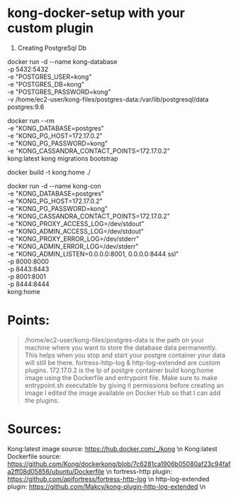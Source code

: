 # kong-docker-setup with your custom plugin

1.	Creating PostgreSql Db

docker run -d --name kong-database \
-p 5432:5432 \
-e "POSTGRES_USER=kong" \
-e "POSTGRES_DB=kong" \
-e "POSTGRES_PASSWORD=kong" \
-v /home/ec2-user/kong-files/postgres-data:/var/lib/postgresql/data \
postgres:9.6

docker run --rm \
     -e "KONG_DATABASE=postgres" \
     -e "KONG_PG_HOST=172.17.0.2" \
     -e "KONG_PG_PASSWORD=kong" \
     -e "KONG_CASSANDRA_CONTACT_POINTS=172.17.0.2" \
     kong:latest kong migrations bootstrap

docker build -t kong:home ./

docker run -d --name kong-con \
     -e "KONG_DATABASE=postgres" \
     -e "KONG_PG_HOST=172.17.0.2" \
     -e "KONG_PG_PASSWORD=kong" \
     -e "KONG_CASSANDRA_CONTACT_POINTS=172.17.0.2" \
     -e "KONG_PROXY_ACCESS_LOG=/dev/stdout" \
     -e "KONG_ADMIN_ACCESS_LOG=/dev/stdout" \
     -e "KONG_PROXY_ERROR_LOG=/dev/stderr" \
     -e "KONG_ADMIN_ERROR_LOG=/dev/stderr" \
     -e "KONG_ADMIN_LISTEN=0.0.0.0:8001, 0.0.0.0:8444 ssl" \
     -p 8000:8000 \
     -p 8443:8443 \
     -p 8001:8001 \
     -p 8444:8444 \
     kong:home

# Points:
> /home/ec2-user/kong-files/postgres-data is the path on your machine where you want to store the database data permanently.
  This helps when you stop and start your postgre container your data will still be there.
> fortress-http-log & http-log-extended are custom plugins.
> 172.17.0.2 is the Ip of postgre container
> build kong:home image using the Dockerfile and entrypoint file. 
> Make sure to make entrypoint.sh executable by giving it permissions before creating an image
> I edited the image available on Docker Hub so that I can add the plugins.
  
# Sources: 
Kong:latest image source: https://hub.docker.com/_/kong   \n
Kong:latest Dockerfile source:  https://github.com/Kong/dockerkong/blob/7c6281ca1906b05080af23c94fafa2ff08d05856/ubuntu/Dockerfile \n
fortress-http plugin: https://github.com/apifortress/fortress-http-log  \n
http-log-extended plugin: https://github.com/Makcy/kong-plugin-http-log-extended \n


